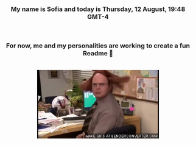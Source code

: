 


<div align="center">
<h3 >My name is Sofia and today is Thursday, 12 August, 19:48 GMT-4</h3><br>
<h3 >For now, me and my personalities are working to create a fun Readme 👋
</h3><br>
<img src='img/dwight.gif' alt='working...'/>
</div>
